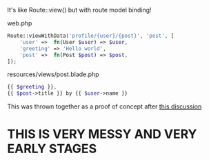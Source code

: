 It's like Route::view() but with route model binding!

web.php
```php
Route::viewWithData('profile/{user}/{post}', 'post', [
    'user' =>  fn(User $user) => $user,
    'greeting' => 'Hello world',
    'post' =>  fn(Post $post) => $post,
]);
```

resources/views/post.blade.php
```php
{{ $greeting }}, 
{{ $post->title }} by {{ $user->name }}
```

This was thrown together as a proof of concept after [this discussion](https://twitter.com/capten_masin/status/1380177902419988484)

# THIS IS VERY MESSY AND VERY EARLY STAGES 